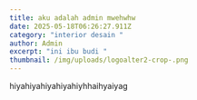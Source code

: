 ```yaml
---
title: aku adalah admin mwehwhw
date: 2025-05-18T06:26:27.911Z
category: "interior desain "
author: Admin
excerpt: "ini ibu budi "
thumbnail: /img/uploads/logoalter2-crop-.png
---
```

h﻿iyahiyahiyahiyahiyhhaihyaiyag